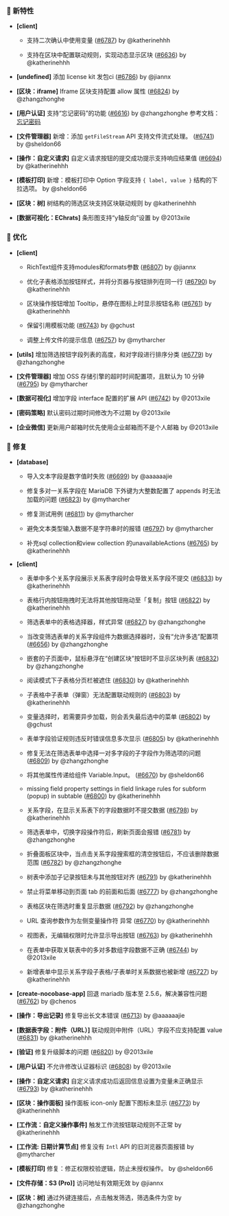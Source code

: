 ### 🎉 新特性

- **[client]**
  - 支持二次确认中使用变量 ([#6787](https://github.com/nocobase/nocobase/pull/6787)) by @katherinehhh

  - 支持在区块中配置联动规则，实现动态显示区块 ([#6636](https://github.com/nocobase/nocobase/pull/6636)) by @katherinehhh

- **[undefined]** 添加 license kit 发包ci ([#6786](https://github.com/nocobase/nocobase/pull/6786)) by @jiannx

- **[区块：iframe]** Iframe 区块支持配置 allow 属性 ([#6824](https://github.com/nocobase/nocobase/pull/6824)) by @zhangzhonghe

- **[用户认证]** 支持“忘记密码”的功能 ([#6616](https://github.com/nocobase/nocobase/pull/6616)) by @zhangzhonghe
参考文档：[忘记密码](https://docs-cn.nocobase.com/handbook/auth/user#%E5%BF%98%E8%AE%B0%E5%AF%86%E7%A0%81)
- **[文件管理器]** 新增：添加 `getFileStream` API 支持文件流式处理。 ([#6741](https://github.com/nocobase/nocobase/pull/6741)) by @sheldon66

- **[操作：自定义请求]** 自定义请求按钮的提交成功提示支持响应结果值 ([#6694](https://github.com/nocobase/nocobase/pull/6694)) by @katherinehhh

- **[模板打印]** 新增：模板打印中 Option 字段支持 `{ label, value }` 结构的下拉选项。 by @sheldon66

- **[区块：树]** 树结构的筛选区块支持区块联动规则 by @katherinehhh

- **[数据可视化：EChrats]** 条形图支持“y轴反向”设置 by @2013xile

### 🚀 优化

- **[client]**
  - RichText组件支持modules和formats参数 ([#6807](https://github.com/nocobase/nocobase/pull/6807)) by @jiannx

  - 优化子表格添加按钮样式，并将分页器与按钮排列在同一行 ([#6790](https://github.com/nocobase/nocobase/pull/6790)) by @katherinehhh

  - 区块操作按钮增加 Tooltip，悬停在图标上时显示按钮名称 ([#6761](https://github.com/nocobase/nocobase/pull/6761)) by @katherinehhh

  - 保留引用模板功能 ([#6743](https://github.com/nocobase/nocobase/pull/6743)) by @gchust

  - 调整上传文件的提示信息 ([#6757](https://github.com/nocobase/nocobase/pull/6757)) by @mytharcher

- **[utils]** 增加筛选按钮字段列表的高度，和对字段进行排序分类 ([#6779](https://github.com/nocobase/nocobase/pull/6779)) by @zhangzhonghe

- **[文件管理器]** 增加 OSS 存储引擎的超时时间配置项，且默认为 10 分钟 ([#6795](https://github.com/nocobase/nocobase/pull/6795)) by @mytharcher

- **[数据可视化]** 增加字段 interface 配置的扩展  API ([#6742](https://github.com/nocobase/nocobase/pull/6742)) by @2013xile

- **[密码策略]** 默认密码过期时间修改为不过期 by @2013xile

- **[企业微信]** 更新用户邮箱时优先使用企业邮箱而不是个人邮箱 by @2013xile

### 🐛 修复

- **[database]**
  - 导入文本字段是数字值时失败 ([#6699](https://github.com/nocobase/nocobase/pull/6699)) by @aaaaaajie

  - 修复多对一关系字段在 MariaDB 下外键为大整数配置了 appends 时无法加载的问题 ([#6823](https://github.com/nocobase/nocobase/pull/6823)) by @mytharcher

  - 修复测试用例 ([#6811](https://github.com/nocobase/nocobase/pull/6811)) by @mytharcher

  - 避免文本类型输入数据不是字符串时的报错 ([#6797](https://github.com/nocobase/nocobase/pull/6797)) by @mytharcher

  - 补充sql collection和view collection 的unavailableActions ([#6765](https://github.com/nocobase/nocobase/pull/6765)) by @katherinehhh

- **[client]**
  - 表单中多个关系字段展示关系表字段时会导致关系字段不提交 ([#6833](https://github.com/nocobase/nocobase/pull/6833)) by @katherinehhh

  - 表格行内按钮拖拽时无法将其他按钮拖动至「复制」按钮 ([#6822](https://github.com/nocobase/nocobase/pull/6822)) by @katherinehhh

  - 筛选表单中的表格选择器，样式异常 ([#6827](https://github.com/nocobase/nocobase/pull/6827)) by @zhangzhonghe

  - 当改变筛选表单的关系字段组件为数据选择器时，没有“允许多选”配置项 ([#6656](https://github.com/nocobase/nocobase/pull/6656)) by @zhangzhonghe

  - 嵌套的子页面中，鼠标悬浮在“创建区块”按钮时不显示区块列表 ([#6832](https://github.com/nocobase/nocobase/pull/6832)) by @zhangzhonghe

  - 阅读模式下子表格分页栏被遮住 ([#6830](https://github.com/nocobase/nocobase/pull/6830)) by @katherinehhh

  - 子表格中子表单（弹窗）无法配置联动规则的 ([#6803](https://github.com/nocobase/nocobase/pull/6803)) by @katherinehhh

  - 变量选择时，若需要异步加载，则会丢失最后选中的菜单 ([#6802](https://github.com/nocobase/nocobase/pull/6802)) by @gchust

  - 表单字段验证规则违反时错误信息多次显示 ([#6805](https://github.com/nocobase/nocobase/pull/6805)) by @katherinehhh

  - 修复无法在筛选表单中选择一对多字段的子字段作为筛选项的问题 ([#6809](https://github.com/nocobase/nocobase/pull/6809)) by @zhangzhonghe

  - 将其他属性传递给组件 Variable.Input。 ([#6670](https://github.com/nocobase/nocobase/pull/6670)) by @sheldon66

  - missing field property settings in field linkage rules for subform (popup) in subtable ([#6800](https://github.com/nocobase/nocobase/pull/6800)) by @katherinehhh

  - 关系字段，在显示关系表下的字段数据时不提交数据 ([#6798](https://github.com/nocobase/nocobase/pull/6798)) by @katherinehhh

  - 筛选表单中，切换字段操作符后，刷新页面会报错 ([#6781](https://github.com/nocobase/nocobase/pull/6781)) by @zhangzhonghe

  - 折叠面板区块中，当点击关系字段搜索框的清空按钮后，不应该删除数据范围 ([#6782](https://github.com/nocobase/nocobase/pull/6782)) by @zhangzhonghe

  - 树表中添加子记录按钮未与其他按钮对齐 ([#6791](https://github.com/nocobase/nocobase/pull/6791)) by @katherinehhh

  - 禁止将菜单移动到页面 tab 的前面和后面 ([#6777](https://github.com/nocobase/nocobase/pull/6777)) by @zhangzhonghe

  - 表格区块在筛选时重复显示数据 ([#6792](https://github.com/nocobase/nocobase/pull/6792)) by @zhangzhonghe

  - URL 查询参数作为左侧变量操作符 异常 ([#6770](https://github.com/nocobase/nocobase/pull/6770)) by @katherinehhh

  - 视图表，无编辑权限时允许显示导出按钮 ([#6763](https://github.com/nocobase/nocobase/pull/6763)) by @katherinehhh

  - 在表单中获取关联表中的多对多数组字段数据不正确 ([#6744](https://github.com/nocobase/nocobase/pull/6744)) by @2013xile

  - 新增表单中显示关系字段子表格/子表单时关系数据也被新增 ([#6727](https://github.com/nocobase/nocobase/pull/6727)) by @katherinehhh

- **[create-nocobase-app]** 回退 mariadb 版本至 2.5.6，解决兼容性问题 ([#6762](https://github.com/nocobase/nocobase/pull/6762)) by @chenos

- **[操作：导出记录]** 修复导出长文本错误 ([#6713](https://github.com/nocobase/nocobase/pull/6713)) by @aaaaaajie

- **[数据表字段：附件（URL）]** 联动规则中附件（URL）字段不应支持配置 value ([#6831](https://github.com/nocobase/nocobase/pull/6831)) by @katherinehhh

- **[验证]** 修复升级脚本的问题 ([#6820](https://github.com/nocobase/nocobase/pull/6820)) by @2013xile

- **[用户认证]** 不允许修改认证器标识 ([#6808](https://github.com/nocobase/nocobase/pull/6808)) by @2013xile

- **[操作：自定义请求]** 自定义请求成功后返回信息设置为变量未正确显示 ([#6793](https://github.com/nocobase/nocobase/pull/6793)) by @katherinehhh

- **[区块：操作面板]** 操作面板 icon-only 配置下图标未显示 ([#6773](https://github.com/nocobase/nocobase/pull/6773)) by @katherinehhh

- **[工作流：自定义操作事件]** 触发工作流按钮联动规则不正常 by @katherinehhh

- **[工作流: 日期计算节点]** 修复没有 `Intl` API 的旧浏览器页面报错 by @mytharcher

- **[模板打印]** 修复：修正权限校验逻辑，防止未授权操作。 by @sheldon66

- **[文件存储：S3 (Pro)]** 访问地址有效期无效 by @jiannx

- **[区块：树]** 通过外键连接后，点击触发筛选，筛选条件为空 by @zhangzhonghe

